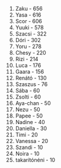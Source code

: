 1. Zaku - 656
2. Yasa - 616
3. Scor - 606
4. Yuuki - 578
5. Szacsi - 322
6. Dóri - 302
7. Yoru - 278
8. Chesy - 220
9. Rizi - 214
10. Luca - 176
11. Gaara - 156
12. Renátó - 130
13. Szaszus - 76
14. Sába - 60
14. Zsolti - 60
15. Aya-chan - 50
15. Nezu - 50
15. Papee - 50
16. Nadine - 40
17. Daniella - 30
18. Timi - 20
18. Vanessa - 20
19. Szandi - 10
19. Noira - 10
19. takarítónéni - 10

